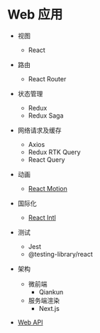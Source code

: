 # Web 应用

- 视图
  - React
- 路由
  - React Router
- 状态管理
  - Redux
  - Redux Saga
- 网络请求及缓存
  - Axios
  - Redux RTK Query
  - React Query
- 动画
  - [React Motion](https://github.com/chenglou/react-motion)
- 国际化
  - [React Intl](https://formatjs.github.io/docs/react-intl)
- 测试
  - Jest
  - @testing-library/react
- 架构
  - 微前端
    - Qiankun
  - 服务端渲染
    - Next.js

- [Web API](https://developer.mozilla.org/zh-CN/docs/Web/API)